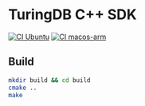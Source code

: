# TuringDB C++ SDK

[![CI Ubuntu](https://github.com/turing-db/turingdb-sdk-cpp/actions/workflows/ci_ubuntu.yml/badge.svg)](https://github.com/turing-db/turingdb-sdk-cpp/actions/workflows/ci_ubuntu.yml)
[![CI macos-arm](https://github.com/turing-db/turingdb-sdk-cpp/actions/workflows/ci_macos.yml/badge.svg)](https://github.com/turing-db/turingdb-sdk-cpp/actions/workflows/ci_macos.yml)

## Build

```bash
mkdir build && cd build
cmake ..
make
```
